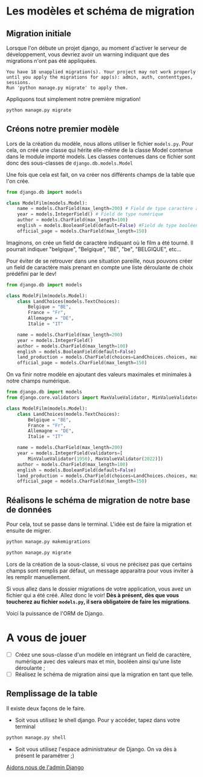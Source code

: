 # Les modèles et schéma de migration

## Migration initiale

Lorsque l'on débute un projet django, au moment d'activer le serveur de développement, vous devriez avoir un warning indiquant que des migrations n'ont pas été appliquées. 

````
You have 18 unapplied migration(s). Your project may not work properly until you apply the migrations for app(s): admin, auth, contenttypes, sessions.
Run 'python manage.py migrate' to apply them.
````

Appliquons tout simplement notre première migration! 

````python
python manage.py migrate
````

## Créons notre premier modèle

Lors de la création du modèle, nous allons utiliser le fichier `models.py`. Pour cela, on créé une classe qui hérite elle-même de la classe Model contenue dans le module importé models. Les classes contenues dans ce fichier sont donc des sous-classes de `django.db.models.Model`

Une fois que cela est fait, on va créer nos différents champs de la table que l'on crée.

````python
from django.db import models

class ModelFilm(models.Model):
    name = models.CharField(max_length=200) # Field de type caractère à max 200 caractères
    year = models.IntegerField() # Field de type numérique
    author = models.CharField(max_length=100)
    english = models.BooleanField(default=False) #Field de type booléen ayant False par défaut
    official_page = models.CharField(max_length=150)
````

Imaginons, on crée un field de caractère indiquant où le film a été tourné. Il pourrait indiquer "belgique", "Belgique", "BE", "be", "BELGIQUE", etc...

Pour éviter de se retrouver dans une situation pareille, nous pouvons créer un field de caractère mais prenant en compte une liste déroulante de choix prédéfini par le dev! 

````python
from django.db import models

class ModelFilm(models.Model):
    class LandChoices(models.TextChoices):
        Belgique = "BE",
        France = "Fr",
        Allemagne = "DE",
        Italie = "IT"

    name = models.CharField(max_length=200)
    year = models.IntegerField()
    author = models.CharField(max_length=100)
    english = models.BooleanField(default=False)
    land_production = models.CharField(choices=LandChoices.choices, max_length=25)
    official_page = models.CharField(max_length=150)
````

On va finir notre modèle en ajoutant des valeurs maximales et minimales à notre champs numérique. 

````python
from django.db import models
from django.core.validators import MaxValueValidator, MinValueValidator

class ModelFilm(models.Model):
    class LandChoices(models.TextChoices):
        Belgique = "BE",
        France = "Fr",
        Allemagne = "DE",
        Italie = "IT"

    name = models.CharField(max_length=200)
    year = models.IntegerField(validators=[
        MinValueValidator(1950), MaxValueValidator(2022)])
    author = models.CharField(max_length=100)
    english = models.BooleanField(default=False)
    land_production = models.CharField(choices=LandChoices.choices, max_length=25)
    official_page = models.CharField(max_length=150)
````

## Réalisons le schéma de migration de notre base de données

Pour cela, tout se passe dans le terminal. L'idée est de faire la migration et ensuite de migrer. 

````python
python manage.py makemigrations

python manage.py migrate
````

Lors de la création de la sous-classe, si vous ne précisez pas que certains champs sont remplis par défaut, un message apparaitra pour vous inviter à les remplir manuellement.

Si vous allez dans le dossier migrations de votre application, vous avez un fichier qui a été créé. Allez donc le voir! **Dès à présent, dès que vous toucherez au fichier `models.py`, il sera obligatoire de faire les migrations**.

Voici la puissance de l'ORM de Django.

# A vous de jouer

- [ ] Créez une sous-classe d'un modèle en intégrant un field de caractère, numérique avec des valeurs max et min, booléen ainsi qu'une liste déroulante ;
- [ ] Réalisez le schéma de migration ainsi que la migration en tant que telle.

## Remplissage de la table

Il existe deux façons de le faire. 

* Soit vous utilisez le shell django. Pour y accéder, tapez dans votre terminal 

````python
python manage.py shell
````

* Soit vous utilisez l'espace administrateur de Django. On va dès à présent le paramétrer ;)

[Aidons nous de l'admin Django](https://github.com/CalcagnoLoic/workshop_python/blob/main/2.Framework_django/04.admin.md)
